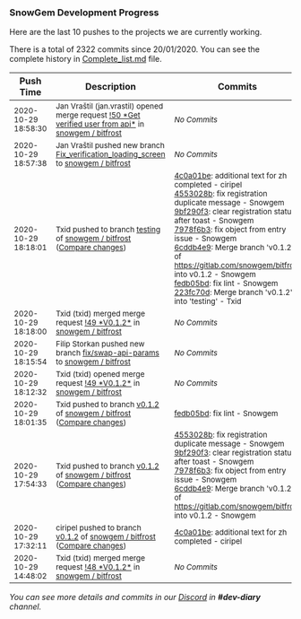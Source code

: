 
### SnowGem Development Progress

Here are the last 10 pushes to the projects we are currently working.

There is a total of 2322 commits since 20/01/2020. You can see the complete history in
 [Complete_list.md](Complete_list.md) file.

| Push Time | Description | Commits |
| --- | --- | --- |
| <sub>2020-10-29 18:58:30</sub> | <sub>Jan Vraštil (jan.vrastil) opened merge request [\!50 \*Get verified user from api\*](https://gitlab.com/snowgem/bitfrost/-/merge_requests/50) in [snowgem / bitfrost](https://gitlab.com/snowgem/bitfrost)</sub> | <sub>_No Commits_</sub> |
| <sub>2020-10-29 18:57:38</sub> | <sub>Jan Vraštil pushed new branch [Fix\_verification\_loading\_screen](https://gitlab.com/snowgem/bitfrost/commits/Fix_verification_loading_screen) to [snowgem / bitfrost](https://gitlab.com/snowgem/bitfrost)</sub> | <sub>_No Commits_</sub> |
| <sub>2020-10-29 18:18:01</sub> | <sub>Txid pushed to branch [testing](https://gitlab.com/snowgem/bitfrost/commits/testing) of [snowgem / bitfrost](https://gitlab.com/snowgem/bitfrost) ([Compare changes](https://gitlab.com/snowgem/bitfrost/compare/e0e53b2027bc46f6a2b97e0b9c0527cd37d23ee4...223fc70d67d4a1dc8849f0dc6323d7d72acc3e80))</sub> | <sub>[4c0a01be](https://gitlab.com/snowgem/bitfrost/-/commit/4c0a01be3a22639a454ed2ec1def938c9e4caf0d): additional text for zh completed - ciripel<br>[4553028b](https://gitlab.com/snowgem/bitfrost/-/commit/4553028b957651e0bb8b12fa312d9c82c176d06f): fix registration duplicate message - Snowgem<br>[9bf290f3](https://gitlab.com/snowgem/bitfrost/-/commit/9bf290f361281d82295991d7fd920f31e60c03c0): clear registration status after toast - Snowgem<br>[7978f6b3](https://gitlab.com/snowgem/bitfrost/-/commit/7978f6b3b22e1dd40a53a0c5e26ff21dd4996022): fix object from entry issue - Snowgem<br>[6cddb4e9](https://gitlab.com/snowgem/bitfrost/-/commit/6cddb4e94a513a716667a96ec8e99cd0dad04e88): Merge branch 'v0.1.2' of https://gitlab.com/snowgem/bitfrost into v0.1.2 - Snowgem<br>[fedb05bd](https://gitlab.com/snowgem/bitfrost/-/commit/fedb05bd1f7276e58b59354c8c6dada437b4cc4e): fix lint - Snowgem<br>[223fc70d](https://gitlab.com/snowgem/bitfrost/-/commit/223fc70d67d4a1dc8849f0dc6323d7d72acc3e80): Merge branch 'v0.1.2' into 'testing' - Txid</sub> |
| <sub>2020-10-29 18:18:00</sub> | <sub>Txid (txid) merged merge request [\!49 \*V0\.1\.2\*](https://gitlab.com/snowgem/bitfrost/-/merge_requests/49) in [snowgem / bitfrost](https://gitlab.com/snowgem/bitfrost)</sub> | <sub>_No Commits_</sub> |
| <sub>2020-10-29 18:15:54</sub> | <sub>Filip Storkan pushed new branch [fix/swap\-api\-params](https://gitlab.com/snowgem/bitfrost/commits/fix/swap-api-params) to [snowgem / bitfrost](https://gitlab.com/snowgem/bitfrost)</sub> | <sub>_No Commits_</sub> |
| <sub>2020-10-29 18:12:32</sub> | <sub>Txid (txid) opened merge request [\!49 \*V0\.1\.2\*](https://gitlab.com/snowgem/bitfrost/-/merge_requests/49) in [snowgem / bitfrost](https://gitlab.com/snowgem/bitfrost)</sub> | <sub>_No Commits_</sub> |
| <sub>2020-10-29 18:01:35</sub> | <sub>Txid pushed to branch [v0\.1\.2](https://gitlab.com/snowgem/bitfrost/commits/v0.1.2) of [snowgem / bitfrost](https://gitlab.com/snowgem/bitfrost) ([Compare changes](https://gitlab.com/snowgem/bitfrost/compare/6cddb4e94a513a716667a96ec8e99cd0dad04e88...fedb05bd1f7276e58b59354c8c6dada437b4cc4e))</sub> | <sub>[fedb05bd](https://gitlab.com/snowgem/bitfrost/-/commit/fedb05bd1f7276e58b59354c8c6dada437b4cc4e): fix lint - Snowgem</sub> |
| <sub>2020-10-29 17:54:33</sub> | <sub>Txid pushed to branch [v0\.1\.2](https://gitlab.com/snowgem/bitfrost/commits/v0.1.2) of [snowgem / bitfrost](https://gitlab.com/snowgem/bitfrost) ([Compare changes](https://gitlab.com/snowgem/bitfrost/compare/4c0a01be3a22639a454ed2ec1def938c9e4caf0d...6cddb4e94a513a716667a96ec8e99cd0dad04e88))</sub> | <sub>[4553028b](https://gitlab.com/snowgem/bitfrost/-/commit/4553028b957651e0bb8b12fa312d9c82c176d06f): fix registration duplicate message - Snowgem<br>[9bf290f3](https://gitlab.com/snowgem/bitfrost/-/commit/9bf290f361281d82295991d7fd920f31e60c03c0): clear registration status after toast - Snowgem<br>[7978f6b3](https://gitlab.com/snowgem/bitfrost/-/commit/7978f6b3b22e1dd40a53a0c5e26ff21dd4996022): fix object from entry issue - Snowgem<br>[6cddb4e9](https://gitlab.com/snowgem/bitfrost/-/commit/6cddb4e94a513a716667a96ec8e99cd0dad04e88): Merge branch 'v0.1.2' of https://gitlab.com/snowgem/bitfrost into v0.1.2 - Snowgem</sub> |
| <sub>2020-10-29 17:32:11</sub> | <sub>ciripel pushed to branch [v0\.1\.2](https://gitlab.com/snowgem/bitfrost/commits/v0.1.2) of [snowgem / bitfrost](https://gitlab.com/snowgem/bitfrost) ([Compare changes](https://gitlab.com/snowgem/bitfrost/compare/3c9b21d305f0aa8b4c7af37495c5d6317c2becf5...4c0a01be3a22639a454ed2ec1def938c9e4caf0d))</sub> | <sub>[4c0a01be](https://gitlab.com/snowgem/bitfrost/-/commit/4c0a01be3a22639a454ed2ec1def938c9e4caf0d): additional text for zh completed - ciripel</sub> |
| <sub>2020-10-29 14:48:02</sub> | <sub>Txid (txid) merged merge request [\!48 \*V0\.1\.2\*](https://gitlab.com/snowgem/bitfrost/-/merge_requests/48) in [snowgem / bitfrost](https://gitlab.com/snowgem/bitfrost)</sub> | <sub>_No Commits_</sub> |

_You can see more details and commits in our [Discord](https://discord.gg/zumGnbg) in **#dev-diary** channel._
